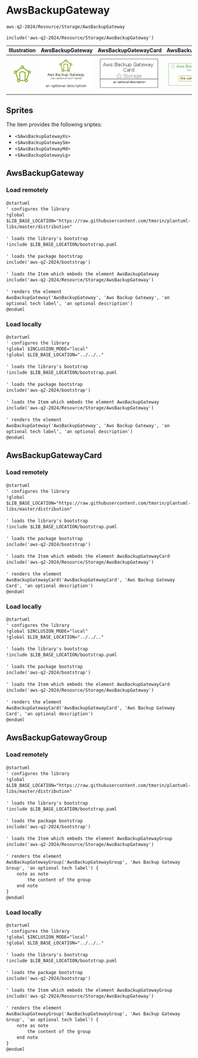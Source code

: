 # AwsBackupGateway


```text
aws-q2-2024/Resource/Storage/AwsBackupGateway
```

```text
include('aws-q2-2024/Resource/Storage/AwsBackupGateway')
```



| Illustration | AwsBackupGateway | AwsBackupGatewayCard | AwsBackupGatewayGroup |
| :---: | :---: | :---: | :---: |
| ![illustration for Illustration](../../../aws-q2-2024/Resource/Storage/AwsBackupGateway.png) | ![illustration for AwsBackupGateway](../../../aws-q2-2024/Resource/Storage/AwsBackupGateway.Local.png) | ![illustration for AwsBackupGatewayCard](../../../aws-q2-2024/Resource/Storage/AwsBackupGatewayCard.Local.png) | ![illustration for AwsBackupGatewayGroup](../../../aws-q2-2024/Resource/Storage/AwsBackupGatewayGroup.Local.png) |



## Sprites
The item provides the following sriptes:

- `<$AwsBackupGatewayXs>`
- `<$AwsBackupGatewaySm>`
- `<$AwsBackupGatewayMd>`
- `<$AwsBackupGatewayLg>`





## AwsBackupGateway

### Load remotely
```plantuml
@startuml
' configures the library
!global $LIB_BASE_LOCATION="https://raw.githubusercontent.com/tmorin/plantuml-libs/master/distribution"

' loads the library's bootstrap
!include $LIB_BASE_LOCATION/bootstrap.puml

' loads the package bootstrap
include('aws-q2-2024/bootstrap')

' loads the Item which embeds the element AwsBackupGateway
include('aws-q2-2024/Resource/Storage/AwsBackupGateway')

' renders the element
AwsBackupGateway('AwsBackupGateway', 'Aws Backup Gateway', 'an optional tech label', 'an optional description')
@enduml
```

### Load locally
```plantuml
@startuml
' configures the library
!global $INCLUSION_MODE="local"
!global $LIB_BASE_LOCATION="../../.."

' loads the library's bootstrap
!include $LIB_BASE_LOCATION/bootstrap.puml

' loads the package bootstrap
include('aws-q2-2024/bootstrap')

' loads the Item which embeds the element AwsBackupGateway
include('aws-q2-2024/Resource/Storage/AwsBackupGateway')

' renders the element
AwsBackupGateway('AwsBackupGateway', 'Aws Backup Gateway', 'an optional tech label', 'an optional description')
@enduml
```

## AwsBackupGatewayCard

### Load remotely
```plantuml
@startuml
' configures the library
!global $LIB_BASE_LOCATION="https://raw.githubusercontent.com/tmorin/plantuml-libs/master/distribution"

' loads the library's bootstrap
!include $LIB_BASE_LOCATION/bootstrap.puml

' loads the package bootstrap
include('aws-q2-2024/bootstrap')

' loads the Item which embeds the element AwsBackupGatewayCard
include('aws-q2-2024/Resource/Storage/AwsBackupGateway')

' renders the element
AwsBackupGatewayCard('AwsBackupGatewayCard', 'Aws Backup Gateway Card', 'an optional description')
@enduml
```

### Load locally
```plantuml
@startuml
' configures the library
!global $INCLUSION_MODE="local"
!global $LIB_BASE_LOCATION="../../.."

' loads the library's bootstrap
!include $LIB_BASE_LOCATION/bootstrap.puml

' loads the package bootstrap
include('aws-q2-2024/bootstrap')

' loads the Item which embeds the element AwsBackupGatewayCard
include('aws-q2-2024/Resource/Storage/AwsBackupGateway')

' renders the element
AwsBackupGatewayCard('AwsBackupGatewayCard', 'Aws Backup Gateway Card', 'an optional description')
@enduml
```

## AwsBackupGatewayGroup

### Load remotely
```plantuml
@startuml
' configures the library
!global $LIB_BASE_LOCATION="https://raw.githubusercontent.com/tmorin/plantuml-libs/master/distribution"

' loads the library's bootstrap
!include $LIB_BASE_LOCATION/bootstrap.puml

' loads the package bootstrap
include('aws-q2-2024/bootstrap')

' loads the Item which embeds the element AwsBackupGatewayGroup
include('aws-q2-2024/Resource/Storage/AwsBackupGateway')

' renders the element
AwsBackupGatewayGroup('AwsBackupGatewayGroup', 'Aws Backup Gateway Group', 'an optional tech label') {
    note as note
        the content of the group
    end note
}
@enduml
```

### Load locally
```plantuml
@startuml
' configures the library
!global $INCLUSION_MODE="local"
!global $LIB_BASE_LOCATION="../../.."

' loads the library's bootstrap
!include $LIB_BASE_LOCATION/bootstrap.puml

' loads the package bootstrap
include('aws-q2-2024/bootstrap')

' loads the Item which embeds the element AwsBackupGatewayGroup
include('aws-q2-2024/Resource/Storage/AwsBackupGateway')

' renders the element
AwsBackupGatewayGroup('AwsBackupGatewayGroup', 'Aws Backup Gateway Group', 'an optional tech label') {
    note as note
        the content of the group
    end note
}
@enduml
```


